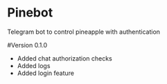 # Pinebot
Telegram bot to control pineapple with authentication


#Version 0.1.0
- Added chat authorization checks
- Added logs
- Added login feature
